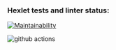 ### Hexlet tests and linter status:

[![Maintainability](https://api.codeclimate.com/v1/badges/cad09c13a6859aaa1724/maintainability)](https://codeclimate.com/github/AnnaPalna/frontend-project-lvl1/maintainability)


![github actions](https://github.com/AnnaPalna/frontend-project-lvl1/workflows/github%20actions/badge.svg)
